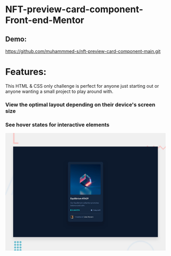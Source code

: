 # NFT-preview-card-component-Front-end-Mentor 

## Demo:

https://github.com/muhammmed-s/nft-preview-card-component-main.git

# Features:

This HTML & CSS only challenge is perfect for anyone just starting out or anyone wanting a small project to play around with.

### View the optimal layout depending on their device's screen size

### See hover states for interactive elements

![Getting started](./design/desktop-preview.jpg)